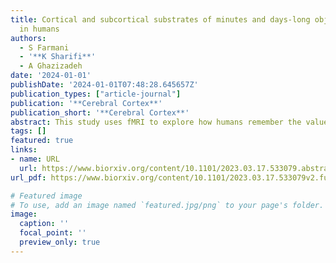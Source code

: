 ```yaml
---
title: Cortical and subcortical substrates of minutes and days-long object value memory
  in humans
authors:
  - S Farmani
  - '**K Sharifi**'
  - A Ghazizadeh
date: '2024-01-01'
publishDate: '2024-01-01T07:48:28.645657Z'
publication_types: ["article-journal"]
publication: '**Cerebral Cortex**'
publication_short: '**Cerebral Cortex**'
abstract: This study uses fMRI to explore how humans remember the value of objects over time. Initially, brain regions involved in value memory, like the occipital and prefrontal areas, show strong activation, but this diminishes over days, except in the ventral temporal area. Long-term value memory is also encoded in subcortical regions, linked to memory performance. The study highlights the changing neural basis of value memory in humans, with implications for understanding habit formation.
tags: []
featured: true
links:
- name: URL
  url: https://www.biorxiv.org/content/10.1101/2023.03.17.533079.abstract
url_pdf: https://www.biorxiv.org/content/10.1101/2023.03.17.533079v2.full.pdf

# Featured image
# To use, add an image named `featured.jpg/png` to your page's folder. 
image:
  caption: ''
  focal_point: ''
  preview_only: true
---
```

